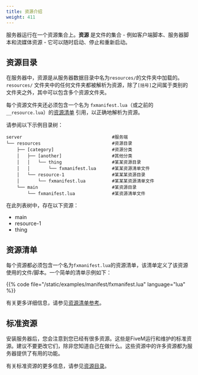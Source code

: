 ```yaml
---
title: 资源介绍
weight: 411
---
```


服务器运行在一个资源集合上。**资源** 是文件的集合 - 例如客户端脚本、服务器脚本和流媒体资源 - 它可以随时启动、停止和重新启动。

资源目录
--------------------

在服务器中，资源是从服务器数据目录中名为`resources/`的文件夹中加载的。`resources/` 文件夹中的任何文件夹都被解析为资源，除了`[括号]`之间属于类别的文件夹之外，其中可以包含多个资源文件夹。

每个资源文件夹还必须包含一个名为 `fxmanifest.lua`（或之前的`__resource.lua`）的[资源清单][manifest-reference] 引用，以正确地解析为资源。

请参阅以下示例目录树：

```
server                                  #服务端
└── resources                           #资源目录
    ├── [category]                      #资源分类
    │   ├── [another]                   #其他分类
    │   │   └── thing                   #某某资源目录
    │   │       └── fxmanifest.lua      #某某资源清单文件
    │   └── resource-1                  #某某某资源目录
    │       └── fxmanifest.lua          #某某某资源清单文件
    └── main                            #某资源目录
        └── fxmanifest.lua              #某资源清单文件
```

在此列表树中，存在以下资源：

-   main
-   resource-1
-   thing

资源清单
---------------------

每个资源都必须包含一个名为`fxmanifest.lua`的资源清单，该清单定义了该资源使用的文件/脚本。一个简单的清单示例如下：

{{%  code file="/static/examples/manifest/fxmanifest.lua" language="lua"  %}}

有关更多详细信息，请参见[资源清单参考][manifest-reference]。

标准资源
------------------

安装服务器后，您会注意到您已经有很多资源。这些是FiveM运行和维护的标准资源。建议不要更改它们，除非您知道自己在做什么。这些资源中的许多资源都为服务器提供了有用的功能。

有关标准资源的更多信息，请参见[资源目录][resource-catalog]。

[manifest-reference]: /docs/scripting-reference/resource-manifest/resource-manifest/
[resource-catalog]: /docs/resources
